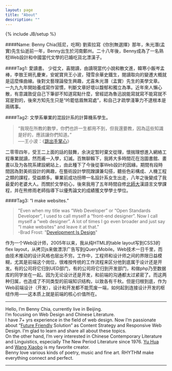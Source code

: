 ```yaml
---
layout: page
title: "About"
description: ""
---
```

{% include JB/setup %}

####Name: Benny Chia(班尼，吃啊)
劉索拉寫《你別無選擇》那年，朱光潛(孟實)先生仙逝前一年，Benny出生於河南鄭州。二十八年後，Benny成為了一名熟稔Web設計和中國當代文學的已婚吃貨北漂漢子。

####Tag1: 愛讀書。
少從文，喜閱讀，由讀現當代小說和散文進，韓寒小飯岑孟棒，李敖王朔孔慶東，安妮寶貝王小波，殘雪余華史鐵生，閱讀取向的變遷大概就是這麼條曲線。後對文藝理論發生興趣，尤喜朱光潛（孟實）先生的美學文章。  
一九九九年開始養成寫作習慣，判斷文章好壞以馥郁和獨立為準。近年來人懶心散，有意識敦促自己下筆卻不知道寫點什麼，曾經認為魯迅說能寫就寫不能寫就不寫是對的，後來方知先生只是“吟罷低眉無寫處”，和自己才疏學淺筆力不逮根本是兩碼事。

####Tag2: 文學系畢業的混設計系的計算機系學生。
>“我現在所教的數學，你們也許一生都用不到，但我還要教，因為這些知識是好的，應該讓你們知道。”  
>──王小波：《[跳出手掌心](http://vip.book.sina.com.cn/chapter/40550/24040.html)》

二零零四年，受王二上面的話的鼓舞，余決定暂时棄文從理，懷揣理想進入網絡工程專業就讀，然而甫一入學，幻滅。百無聊賴下，我將大多時間花在泡圖書館、畫畫以及为各院系建設網站上，由此種下了今後從事Web設計的因緣。期間有段時間因為對美術設計的興趣，在藝術設計學院蹭課兼勾搭，聽些色彩構成、人機工程之類的課程，受益頗多。畢業前成功拐帶一名設計系女生出走，八年之後變成了我最愛的老婆大人。而關於文學初心，後來我用了五年時間自修[北師大](http://www.bnu.edu.cn)漢語言文學課程，并在熊修雨老師指導下以優秀論文的成績獲文學學士學位。

####Tag3: “I make websites.”
>"Even when my title was “Web Developer” or “Open Standards Developer”, I used to call myself a “front-end designer”. Now I call myself a “web designer”. A lot of times I go even broader and just say “I make websites” and leave it at that."  
>-Brad Frost: "[Development Is Design](http://bradfrostweb.com/blog/post/development-is-design)"

作为一个Web设计师，2005年以来，我从纯HTML的table layout写到CSS3的flex layout，从拷贝js来做漂浮广告写到jQueryMobile。Web技术一日千里，而由技术推动的设计风格也层出不穷。工作中，工程师和设计师之间的界限日益模糊，尤其是前端这个岗位，很难按传统的工作流程来区分他到底属于设计还是开发。有的公司将它归到UED部门，有的公司将它归到开发部门，和做php乃至数据库的同学坐在一起。因为无论设计还是开发，和前端的沟通都太过紧密了。而这两种归属，也造成了不同类型的前端知识结构，以致各有千秋。但是归根到底，作为Web前端设计（开发），设计和开发都不能荒废一端，如何起到连接设计开发的枢纽作用——这本质上就是前端的核心价值所在。

-------------------

Hello, I’m Benny Chia, currently live in Beijing.  
I’m focusing on Web Design and Chinese Literature.  
I have 7+ yrs experience in the field of web design. Now I’m passionate about “[Future Friendly](http://futurefriend.ly) Solution” as Content Strategy and Responsive Web Design. I’m glad to learn and share all about these topics.  
On the other hand, I’m very interested in Chinese Contemporary Literature and Linguistics, especially The New Period Literature since 1976. <a href="http://en.wikipedia.org/wiki/Yu_Hua_(author)">Yu Hua</a> and [Wang Xiaobo](http://en.wikipedia.org/wiki/Wang_Xiaobo) is my favorite creator.  
Benny love various kinds of poetry, music and fine art. RHYTHM make everything connect and perfect.

-------------------